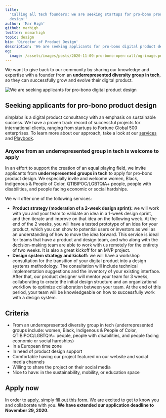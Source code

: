 ```yaml
---
title:
  'Calling all tech founders: we are seeking startups for pro-bono product
  design!'
author: 'Mar High'
github: marhigh
twitter: msmarhigh
topic: design
bio: 'Director of Product Design'
description: 'We are seeking applicants for pro-bono digital product design.'
og:
  image: /assets/images/posts/2020-11-09-pro-bono-open-call/og-image.png
---
```


We want to give back to our community by sharing our knowledge and expertise
with a founder from an **underrepresented diversity group in tech**, so they can
successfully grow and evolve their digital product.

<!--break-->

![We are seeking applicants for pro-bono digital product design](/assets/images/posts/2020-11-09-pro-bono-open-call/illustration.svg#full)

## Seeking applicants for pro-bono product design

simplabs is a digital product consultancy with an emphasis on sustainable
success. We have a proven track record of successful projects for international
clients, ranging from startups to Fortune Global 500 enterprises. To learn more
about our approach, take a look at our [services](/services/digital-products/)
and [Playbook](/playbook).

### Anyone from an underrepresented group in tech is welcome to apply

In an effort to support the creation of an equal playing field, we invite
applicants from **underrepresented groups in tech** to apply for pro-bono
product design. We especially invite and welcome women, Black, Indigenous &
People of Color, QTIBIPOC/LGBTQIA+ people, people with disabilities, and people
facing economic or social hardships.

We will offer one of the following services:

- **Product strategy (moderation of a 2-week design sprint):** we will work with
  you and your team to validate an idea in a 1-week design sprint, and then
  iterate and improve on that idea on the following week. At the end of the 2
  weeks, you will have a tested prototype of an idea for your product, which you
  can show to potential users or investors as well as an understanding of how to
  move the idea forward. This service is ideal for teams that have a product and
  design team, and who along with the decision-making team are able to work with
  us remotely for the entirety of two weeks. It is also a great kickoff for an
  MVP project.
- **Design system strategy and kickoff:** we will have a workshop consultation
  for the transition of your digital product into a design systems methodology.
  The consultation will include technical implementation suggestions and the
  inventory of your existing interface. After that, our product designer will
  mentor your team for 3 weeks, collaborating to create the initial design
  structure and an organizational workflow to optimize collaboration between
  your team. At the end of this period, your team will be knowledgeable on how
  to successfully work with a design system.

## Criteria

- From an underrepresented diversity group in tech (underrepresented groups
  include: women, Black, Indigenous & People of Color, QTIBIPOC/LGBTQIA+ people,
  people with disabilities, and people facing economic or social hardships)
- In a European time zone
- In need of product design support
- Comfortable having our project featured on our website and social media
  channels
- Willing to share the project on their social media
- Nice to have: in the sustainability, mobility, or education space

## Apply now

In order to apply, simply
[fill out this form](https://forms.gle/4DLs5ETzXWtfP38u8). We are excited to get
to know you and collaborate with you. **We have extended our application
deadline to November 29, 2020**.
